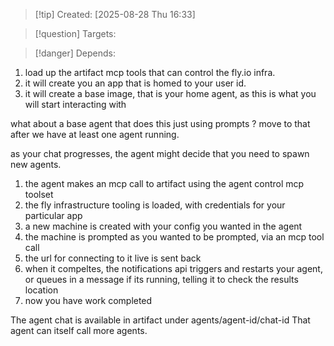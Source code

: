 
>[!tip] Created: [2025-08-28 Thu 16:33]

>[!question] Targets: 

>[!danger] Depends: 

1. load up the artifact mcp tools that can control the fly.io infra.
2. it will create you an app that is homed to your user id.
3. it will create a base image, that is your home agent, as this is what you will start interacting with

what about a base agent that does this just using prompts ?
move to that after we have at least one agent running.


as your chat progresses, the agent might decide that you need to spawn new agents.

1. the agent makes an mcp call to artifact using the agent control mcp toolset
2. the fly infrastructure tooling is loaded, with credentials for your particular app
3. a new machine is created with your config you wanted in the agent
4. the machine is prompted as you wanted to be prompted, via an mcp tool call
5. the url for connecting to it live is sent back
6. when it compeltes, the notifications api triggers and restarts your agent, or queues in a message if its running, telling it to check the results location
7. now you have work completed

The agent chat is available in artifact under agents/agent-id/chat-id
That agent can itself call more agents.

